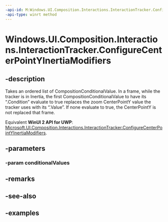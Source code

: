 ```yaml
---
-api-id: M:Windows.UI.Composition.Interactions.InteractionTracker.ConfigureCenterPointYInertiaModifiers(Windows.Foundation.Collections.IIterable{Windows.UI.Composition.Interactions.CompositionConditionalValue})
-api-type: winrt method
---
```


<!-- Method syntax.
public void InteractionTracker.ConfigureCenterPointYInertiaModifiers(IIterable<CompositionConditionalValue> conditionalValues)
-->

# Windows.UI.Composition.Interactions.InteractionTracker.ConfigureCenterPointYInertiaModifiers

## -description
Takes an ordered list of CompositionConditionalValue. In a frame, while the tracker is in Inertia, the first CompositionConditionalValue to have its “.Condition” evaluate to true replaces the zoom CenterPointY value the tracker uses with its “.Value”. If none evaluate to true, the CenterPointY is not replaced that frame.

Equivalent **WinUI 2 API for UWP**: [Microsoft.UI.Composition.Interactions.InteractionTracker.ConfigureCenterPointYInertiaModifiers](/windows/winui/api/microsoft.ui.composition.interactions.interactiontracker.configurecenterpointyinertiamodifiers).

## -parameters

### -param conditionalValues

## -remarks

## -see-also

## -examples

